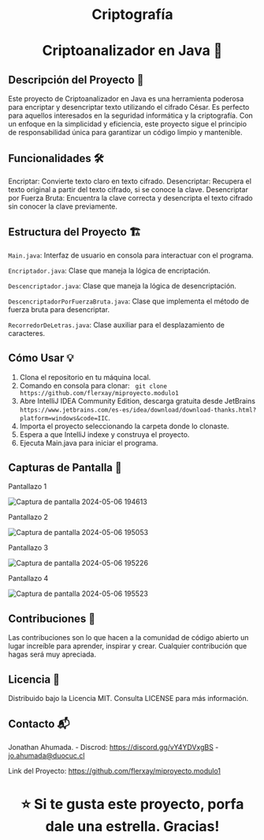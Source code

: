<h1 align="center">Criptografía</h1>

<h1 align="center"> Criptoanalizador en Java 🚀</h1>

<h2>Descripción del Proyecto 📝</h2>

Este proyecto de Criptoanalizador en Java es una herramienta poderosa para encriptar y desencriptar texto utilizando el cifrado César. Es perfecto para aquellos interesados en la seguridad informática y la criptografía. Con un enfoque en la simplicidad y eficiencia, este proyecto sigue el principio de responsabilidad única para garantizar un código limpio y mantenible.

## Funcionalidades 🛠️

Encriptar: Convierte texto claro en texto cifrado.
Desencriptar: Recupera el texto original a partir del texto cifrado, si se conoce la clave.
Desencriptar por Fuerza Bruta: Encuentra la clave correcta y desencripta el texto cifrado sin conocer la clave previamente.

## Estructura del Proyecto 🏗️

`Main.java`: Interfaz de usuario en consola para interactuar con el programa.

`Encriptador.java`: Clase que maneja la lógica de encriptación.

`Descencriptador.java`: Clase que maneja la lógica de desencriptación.

`DescencriptadorPorFuerzaBruta.java`: Clase que implementa el método de fuerza bruta para desencriptar.

`RecorredorDeLetras.java`: Clase auxiliar para el desplazamiento de caracteres.

## Cómo Usar 💡

1. Clona el repositorio en tu máquina local.
2. Comando en consola para clonar: `
   git clone https://github.com/flerxay/miproyecto.modulo1`
4. Abre IntelliJ IDEA Community Edition, descarga gratuita desde JetBrains `https://www.jetbrains.com/es-es/idea/download/download-thanks.html?platform=windows&code=IIC`.
5. Importa el proyecto seleccionando la carpeta donde lo clonaste.
6. Espera a que IntelliJ indexe y construya el proyecto.
7. Ejecuta Main.java para iniciar el programa.

## Capturas de Pantalla 📸 

Pantallazo 1

![Captura de pantalla 2024-05-06 194613](https://github.com/flerxay/miproyecto.modulo1/assets/97056884/90c225f2-1903-4360-944d-1e8975bde1f1)

Pantallazo 2

![Captura de pantalla 2024-05-06 195053](https://github.com/flerxay/miproyecto.modulo1/assets/97056884/c6b689ab-4cb9-40c4-a10b-ae364f4356dc)

Pantallazo 3

![Captura de pantalla 2024-05-06 195226](https://github.com/flerxay/miproyecto.modulo1/assets/97056884/f15434d1-1743-45d4-84d2-68efc7a160d6)

Pantallazo 4

![Captura de pantalla 2024-05-06 195523](https://github.com/flerxay/miproyecto.modulo1/assets/97056884/f520443d-ce55-4685-9f0a-faeda70e39dc)

## Contribuciones 🤝
Las contribuciones son lo que hacen a la comunidad de código abierto un lugar increíble para aprender, inspirar y crear. Cualquier contribución que hagas será muy apreciada.

## Licencia 📄
Distribuido bajo la Licencia MIT. Consulta LICENSE para más información.

## Contacto 📬
Jonathan Ahumada. - Discrod: https://discord.gg/vY4YDVxgBS - jo.ahumada@duocuc.cl

Link del Proyecto: https://github.com/flerxay/miproyecto.modulo1

<h1 align="center">⭐️ Si te gusta este proyecto, porfa dale una estrella. Gracias!</h1>




